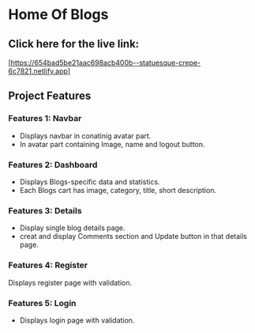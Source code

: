 # Home Of Blogs

## Click here for the live link:

[https://654bad5be21aac698acb400b--statuesque-crepe-6c7821.netlify.app]

## Project Features

### Features 1: Navbar

- Displays navbar in conatinig avatar part.
- In avatar part containing Image, name and logout button.

### Features 2: Dashboard

- Displays Blogs-specific data and statistics.
- Each Blogs cart has image, category, title, short description.

### Features 3: Details

- Display single blog details page.
- creat and display Comments section and Update button in that details page.

### Features 4: Register

Displays register page with validation.

### Features 5: Login

- Displays login page with validation.
